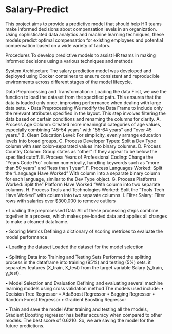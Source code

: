 # Salary-Predict

This project aims to provide a predictive model that should help HR teams make informed
decisions about compensation levels in an organization. Using sophisticated data analytics and
machine learning techniques, these models predict optimal compensation for existing employees
and potential compensation based on a wide variety of factors.

Procedures
To develop predictive models to assist HR teams in making informed decisions using a various
techniques and methods

System Architecture
The salary prediction model was developed and deployed using Docker containers to ensure
consistent and reproducible environments across different stages of the model lifecycle.

Data Preprocessing and Transformation
• Loading the data
First, we use the function to load the dataset from the specified path. This ensures
that the data is loaded only once, improving performance when dealing with large
data sets.
• Data Preprocessing
We modify the Data Frame to include only the relevant attributes specified in the layout.
This step involves filtering the data based on certain conditions and renaming the columns
for clarity.
A. Process Age Column: Created more meaningful categories of age values,
especially combining "45-54 years" with "55-64 years" and "over 45 years."
B. Clean Education Level: For simplicity, evenly arrange education levels into
broad groups.
C. Process Developer Types: Split a Dev Type column with semicolon-separated
values into binary columns.
D. Process Country Column: Group states as "other" if they appear to be below the
specified cutoff.
E. Process Years of Professional Coding: Change the “Years Code Pro” column
numerically, handling keywords such as "more than 50 years" and "less than 1
year".
F. Process Languages Worked: Split the “Language Have Worked” With column
into a separate binary column for each language, similar to the Dev Type object.
G. Process Platforms Worked: Split the” Platform Have Worked “With column into
two separate columns.
H. Process Tools and Technologies Worked: Split the “Tools Tech Have Worked”
with column into two separate columns.
I. Filter Salary: Filter rows with salaries over $300,000 to remove outliers

• Loading the preprocessed Data
 All of these processing steps combine together in a process, which makes pre-loaded
data and applies all changes to make a cleaned dataframe.

• Scoring Metrics
Defining a dictionary of scoring metrices to evaluate the model performance

• Loading the dataset
 Loaded the dataset for the model selection
 
• Splitting Data into Training and Testing Sets
Performed the splitting process in the dataframe into training (95%) and testing
(5%) sets. it separates features (X_train, X_test) from the target variable Salary
(y_train, y_test).

• Model Selection and Evaluation
 Defining and evaluating several machine learning models using cross validation
method
 The models used include:
• Decision Tree Regressor
• AdaBoost Regressor
• Bagging Regressor
• Random Forest Regressor
• Gradient Boosting Regressor

• Train and save the model
After training and testing all the models, Gradient Boosting regressor has better accuracy
when compared to other models. The best score of 0.6210. So, we are saving the model
for the future predictions.
